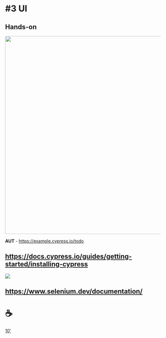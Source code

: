 
# #3 UI

Hands-on
--
<img src="https://www.cypress.io/_astro/navbar-brand.0d71ff96.svg" width="640px">

**AUT** - https://example.cypress.io/todo

https://docs.cypress.io/guides/getting-started/installing-cypress
--
[![](https://upload.wikimedia.org/wikipedia/commons/thumb/9/9f/Selenium_logo.svg/640px-Selenium_logo.svg.png)](https://en.m.wikipedia.org/wiki/File:Selenium_logo.svg)

https://www.selenium.dev/documentation/
---
# ☕

[10'](https://youtu.be/DcvtwlM1aIE)
